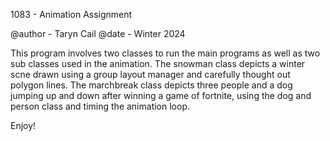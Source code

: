 1083 - Animation Assignment

@author - Taryn Cail
@date - Winter 2024

This program involves two classes to run the main programs as well as two sub classes used in the animation.
The snowman class depicts a winter scne drawn using a group layout manager and carefully thought out polygon lines.
The marchbreak class depicts three people and a dog jumping up and down after winning a game of fortnite, using
the dog and person class and timing the animation loop.

Enjoy!
